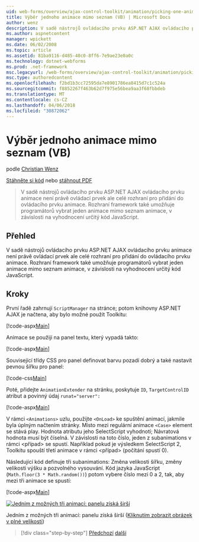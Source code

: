 ```yaml
---
uid: web-forms/overview/ajax-control-toolkit/animation/picking-one-animation-out-of-a-list-vb
title: Výběr jednoho animace mimo seznam (VB) | Microsoft Docs
author: wenz
description: V sadě nástrojů ovládacího prvku ASP.NET AJAX ovládacího prvku animace není právě ovládací prvek ale celé rozhraní pro přidání do ovládacího prvku animace. Rozhraní framework také povolit...
ms.author: aspnetcontent
manager: wpickett
ms.date: 06/02/2008
ms.topic: article
ms.assetid: 81ba9116-d485-40c0-8ff6-7e9ae23e0a0c
ms.technology: dotnet-webforms
ms.prod: .net-framework
msc.legacyurl: /web-forms/overview/ajax-control-toolkit/animation/picking-one-animation-out-of-a-list-vb
msc.type: authoredcontent
ms.openlocfilehash: f2bd1b3cc72595da7e8901786ea8415d7c1c524a
ms.sourcegitcommit: f8852267f463b62d7f975e56bea9aa3f68fbbdeb
ms.translationtype: MT
ms.contentlocale: cs-CZ
ms.lasthandoff: 04/06/2018
ms.locfileid: "30872062"
---
```

<a name="picking-one-animation-out-of-a-list-vb"></a>Výběr jednoho animace mimo seznam (VB)
====================
podle [Christian Wenz](https://github.com/wenz)

[Stáhněte si kód](http://download.microsoft.com/download/f/9/a/f9a26acd-8df4-4484-8a18-199e4598f411/Animation5.vb.zip) nebo [stáhnout PDF](http://download.microsoft.com/download/6/7/1/6718d452-ff89-4d3f-a90e-c74ec2d636a3/animation5VB.pdf)

> V sadě nástrojů ovládacího prvku ASP.NET AJAX ovládacího prvku animace není právě ovládací prvek ale celé rozhraní pro přidání do ovládacího prvku animace. Rozhraní framework také umožňuje programátorů vybrat jeden animace mimo seznam animace, v závislosti na vyhodnocení určitý kód JavaScript.


## <a name="overview"></a>Přehled

V sadě nástrojů ovládacího prvku ASP.NET AJAX ovládacího prvku animace není právě ovládací prvek ale celé rozhraní pro přidání do ovládacího prvku animace. Rozhraní framework také umožňuje programátorů vybrat jeden animace mimo seznam animace, v závislosti na vyhodnocení určitý kód JavaScript.

## <a name="steps"></a>Kroky

První řadě zahrnují `ScriptManager` na stránce; potom knihovny ASP.NET AJAX je načtena, aby bylo možné použít Toolkitu:

[!code-aspx[Main](picking-one-animation-out-of-a-list-vb/samples/sample1.aspx)]

Animace se použijí na panel textu, který vypadá takto:

[!code-aspx[Main](picking-one-animation-out-of-a-list-vb/samples/sample2.aspx)]

Související třídy CSS pro panel definovat barvu pozadí dobrý a také nastavit pevnou šířku pro panel:

[!code-css[Main](picking-one-animation-out-of-a-list-vb/samples/sample3.css)]

Poté, přidejte `AnimationExtender` na stránku, poskytuje `ID`, `TargetControlID` atribut a povinný údaj `runat="server":`

[!code-aspx[Main](picking-one-animation-out-of-a-list-vb/samples/sample4.aspx)]

V rámci `<Animations>` uzlu, použijte `<OnLoad>` ke spuštění animací, jakmile byla úplným načtením stránky. Místo mezi regulární animace `<Case>` element se stává play. Hodnota atributu jeho SelectScript vyhodnotí; Návratová hodnota musí být číselná. V závislosti na toto číslo, jeden z subanimations v rámci &lt;případ&gt; se spustí. Například pokud je výsledkem SelectScript 2, Toolkitu spouští třetí animace v rámci &lt;případ&gt; (počítání spustí 0).

Následující kód definuje tři subanimations: Změna velikosti šířku, změny velikosti výšku a pozvolného vysouvání. Kód jazyka JavaScript (`Math.floor(3 * Math.random())`) potom vybere číslo mezi 0 a 2, tak, aby mezi tři animace se spustí:

[!code-aspx[Main](picking-one-animation-out-of-a-list-vb/samples/sample5.aspx)]


[![Jedním z možných tři animací: panelu získá širší](picking-one-animation-out-of-a-list-vb/_static/image2.png)](picking-one-animation-out-of-a-list-vb/_static/image1.png)

Jedním z možných tři animací: panelu získá širší ([Kliknutím zobrazit obrázek v plné velikosti](picking-one-animation-out-of-a-list-vb/_static/image3.png))

> [!div class="step-by-step"]
> [Předchozí](animation-depending-on-a-condition-vb.md)
> [další](animating-in-response-to-user-interaction-vb.md)

